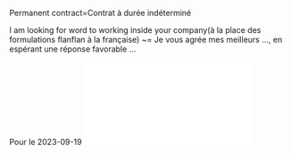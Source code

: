 
Permanent contract=Contrat à durée indéterminé

I am looking for word to working inside your company(à la place des formulations flanflan à la française) ~= Je vous agrée mes meilleurs ..., en espérant une réponse favorable ...


Pour le 2023-09-19
![2023-09-19](/English/homework/2023-09-19.md)







